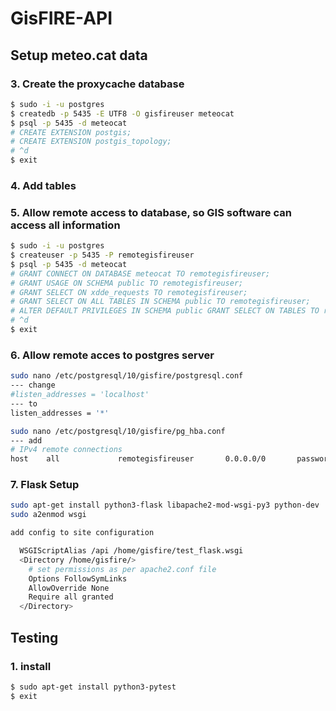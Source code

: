# GisFIRE-API

## Setup meteo.cat data

### 3. Create the proxycache database

```bash
$ sudo -i -u postgres
$ createdb -p 5435 -E UTF8 -O gisfireuser meteocat
$ psql -p 5435 -d meteocat
# CREATE EXTENSION postgis;
# CREATE EXTENSION postgis_topology;
# ^d
$ exit
```

### 4. Add tables


### 5. Allow remote access to database, so GIS software can access all information

```bash
$ sudo -i -u postgres
$ createuser -p 5435 -P remotegisfireuser
$ psql -p 5435 -d meteocat
# GRANT CONNECT ON DATABASE meteocat TO remotegisfireuser;
# GRANT USAGE ON SCHEMA public TO remotegisfireuser;
# GRANT SELECT ON xdde_requests TO remotegisfireuser;
# GRANT SELECT ON ALL TABLES IN SCHEMA public TO remotegisfireuser;
# ALTER DEFAULT PRIVILEGES IN SCHEMA public GRANT SELECT ON TABLES TO remotegisfireuser;
# ^d
$ exit
```

### 6. Allow remote acces to postgres server

```bash
sudo nano /etc/postgresql/10/gisfire/postgresql.conf
--- change  
#listen_addresses = 'localhost'
--- to
listen_addresses = '*'

sudo nano /etc/postgresql/10/gisfire/pg_hba.conf
--- add
# IPv4 remote connections
host    all             remotegisfireuser       0.0.0.0/0       password
```

### 7. Flask Setup

```bash
sudo apt-get install python3-flask libapache2-mod-wsgi-py3 python-dev
sudo a2enmod wsgi

add config to site configuration

  WSGIScriptAlias /api /home/gisfire/test_flask.wsgi
  <Directory /home/gisfire/>
    # set permissions as per apache2.conf file
    Options FollowSymLinks
    AllowOverride None
    Require all granted
  </Directory>
```


## Testing

### 1. install

```bash
$ sudo apt-get install python3-pytest
$ exit
```
